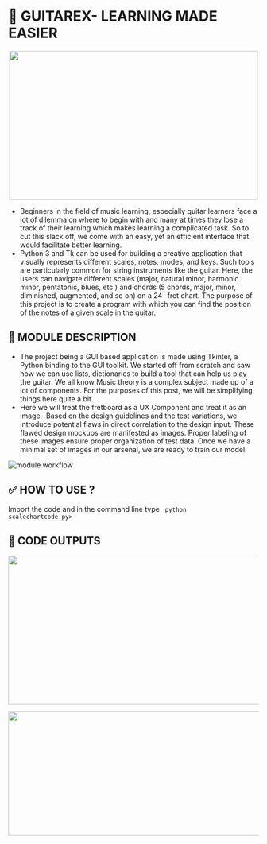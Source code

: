 # :guitar: **GUITAREX- LEARNING MADE EASIER**
<p align="center">
  <img width="500" height="300" src="https://media.giphy.com/media/EA4ZexjGOnfP2/giphy.gif">
</p>

* Beginners in the field of music learning, especially guitar learners face a lot of dilemma on where to begin with and many at times they lose a track of their learning which makes learning a complicated task. So to cut this slack off, we come with an easy, yet an efficient interface that would facilitate better learning.
* Python 3 and Tk can be used for building a creative application that visually represents different scales, notes, modes, and keys. Such tools are particularly common for string instruments like the guitar. Here, the users can navigate different scales (major, natural minor, harmonic minor, pentatonic, blues, etc.) and chords (5 chords, major, minor, diminished, augmented, and so on) on a 24- fret chart. The purpose of this project is to create a program with which you can find the position of the notes of a given scale in the guitar. 

## :bookmark: **MODULE DESCRIPTION**
* The project being a GUI based application is made using Tkinter, a Python binding to the GUI toolkit. We started off from scratch and saw how we can use lists, dictionaries to build a tool that can help us play the guitar. We all know Music theory is a complex subject made up of a lot of components. For the purposes of this post, we will be simplifying things here quite a bit.
* Here we will treat the fretboard as a UX Component and treat it as an image.  Based on the design guidelines and the test variations, we introduce potential flaws in direct correlation to the design input. These flawed design mockups are manifested as images. Proper labeling of these images ensure proper organization of test data. Once we have a minimal set of images in our arsenal, we are ready to train our model.

![module workflow](https://user-images.githubusercontent.com/36481036/135592960-c1c89b86-1483-4b46-8c0e-bf10691d3a21.png)


## :white_check_mark: **HOW TO USE ?**
Import the code and in the command line type <code> python scalechartcode.py> </code>

## :round_pushpin: **CODE OUTPUTS**
<p align="center">
  <img width="600" height="300" src="https://user-images.githubusercontent.com/36481036/135593785-f8abbb1e-03fb-4176-aab9-e6e5eeba9600.png">

</p>


<p align="center">
  <img width="600" height="250" src="https://user-images.githubusercontent.com/36481036/135593790-730c662a-2926-4afb-a2f4-9a4bf7e27738.png">

</p>








